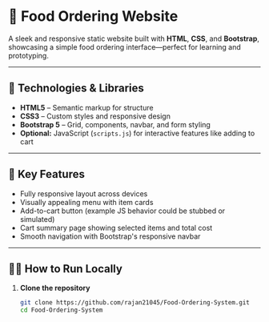 # 🍔 Food Ordering Website

A sleek and responsive static website built with **HTML**, **CSS**, and **Bootstrap**, showcasing a simple food ordering 
interface—perfect for learning and prototyping.

---

## 🧰 Technologies & Libraries

- **HTML5** – Semantic markup for structure  
- **CSS3** – Custom styles and responsive design  
- **Bootstrap 5** – Grid, components, navbar, and form styling  
- **Optional:** JavaScript (`scripts.js`) for interactive features like adding to cart

---

## 🎯 Key Features

- Fully responsive layout across devices  
- Visually appealing menu with item cards  
- Add-to-cart button (example JS behavior could be stubbed or simulated)  
- Cart summary page showing selected items and total cost  
- Smooth navigation with Bootstrap's responsive navbar

---

## 🧑‍💻 How to Run Locally

1. **Clone the repository**  
   ```bash
   git clone https://github.com/rajan21045/Food-Ordering-System.git
   cd Food-Ordering-System